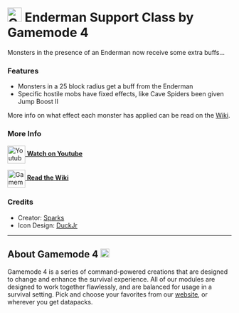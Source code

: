 # <img src="https://raw.githubusercontent.com/Gamemode4Dev/GM4_Datapacks/master/base/images/gm4_logo.png" alt="GM4 Logo" width="32" /> Enderman Support Class by Gamemode 4<!--$pmc:delete-->

Monsters in the presence of an Enderman now receive some extra buffs...<!--$pmc:headerSize-->

### Features
- Monsters in a 25 block radius get a buff from the Enderman
- Specific hostile mobs have fixed effects, like Cave Spiders been given Jump Boost II

More info on what effect each monster has applied can be read on the [Wiki](https://wiki.gm4.co/Enderman_Support_Class).

### More Info
[<img src="https://raw.githubusercontent.com/Gamemode4Dev/GM4_Datapacks/master/base/images/youtube_logo.png" alt="Youtube Logo" width="40" align="center"/> **Watch on Youtube**](https://www.youtube.com/watch?v=2hWZ4OKUaqI)

[<img src="https://raw.githubusercontent.com/Gamemode4Dev/GM4_Datapacks/master/base/images/gm4_wiki_logo.png" alt="Gamemode 4 Wiki Logo" width="40" align="center"/> **Read the Wiki**](https://wiki.gm4.co/wiki/Enderman_Support_Class)

### Credits
- Creator: [Sparks](https://bsky.app/profile/selcouthsparks.bsky.social)
- Icon Design: [DuckJr](https://twitter.com/DuckJr94)

---
## About Gamemode 4 <img src="https://raw.githubusercontent.com/Gamemode4Dev/GM4_Datapacks/master/base/images/gm4_logo.png" alt="Gamemode 4 Logo" width="20"/>
Gamemode 4 is a series of command-powered creations that are designed to change and enhance the survival experience. All of our modules are designed to work together flawlessly, and are balanced for usage in a survival setting. Pick and choose your favorites from our [website](https://gm4.co), or wherever you get datapacks.
